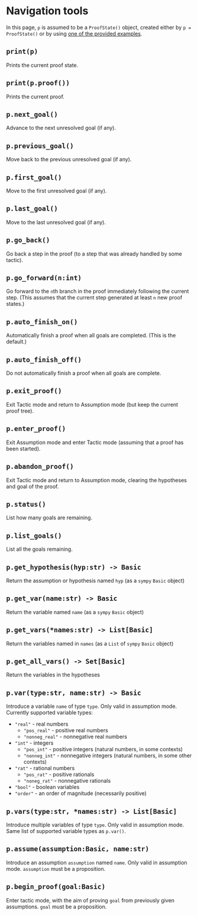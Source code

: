# Navigation tools

In this page, `p` is assumed to be a `ProofState()` object, created either by `p = ProofState()` or by using [one of the provided examples](exercises.md).

## `print(p)`

Prints the current proof state.

## `print(p.proof())`

Prints the current proof.

## `p.next_goal()`

Advance to the next unresolved goal (if any).

## `p.previous_goal()`

Move back to the previous unresolved goal (if any).

## `p.first_goal()`

Move to the first unresolved goal (if any).

## `p.last_goal()`

Move to the last unresolved goal (if any).

## `p.go_back()`

Go back a step in the proof (to a step that was already handled by some tactic).

## `p.go_forward(n:int)`

Go forward to the `n`th branch in the proof immediately following the current step.  (This assumes that the current step generated at least `n` new proof states.)

## `p.auto_finish_on()`

Automatically finish a proof when all goals are completed. (This is the default.)

## `p.auto_finish_off()`

Do not automatically finish a proof when all goals are complete.

## `p.exit_proof()`

Exit Tactic mode and return to Assumption mode (but keep the current proof tree).

## `p.enter_proof()`

Exit Assumption mode and enter Tactic mode (assuming that a proof has been started).

## `p.abandon_proof()`

Exit Tactic mode and return to Assumption mode, clearing the hypotheses and goal of the proof.

## `p.status()`

List how many goals are remaining.

## `p.list_goals()`

List all the goals remaining.

## `p.get_hypothesis(hyp:str) -> Basic`

Return the assumption or hypothesis named `hyp` (as a `sympy` `Basic` object)

## `p.get_var(name:str) -> Basic`

Return the variable named `name` (as a `sympy` `Basic` object)

## `p.get_vars(*names:str) -> List[Basic]`

Return the variables named in `names` (as a `List` of `sympy` `Basic` object)

## `p.get_all_vars() -> Set[Basic]`

Return the variables in the hypotheses

## `p.var(type:str, name:str) -> Basic`

Introduce a variable `name` of type `type`.  Only valid in assumption mode.  Currently supported variable types:

* `"real"` - real numbers
    * `"pos_real"` - positive real numbers
    * `"nonneg_real"` - nonnegative real numbers
* `"int"` - integers
    * `"pos_int"` - positive integers (natural numbers, in some contexts)
    * `"nonneg_int"` - nonnegative integers (natural numbers, in some other contexts)
* `"rat"` - rational numbers
    * `"pos_rat"` - positive rationals
    * `"noneg_rat"` - nonnegative rationals
* `"bool"` - boolean variables
* `"order"` - an order of magnitude (necessarily positive)

## `p.vars(type:str, *names:str) -> List[Basic]`

Introduce multiple variables of type `type`.  Only valid in assumption mode.  Same list of supported variable types as `p.var()`.

## `p.assume(assumption:Basic, name:str)`

Introduce an assumption `assumption` named `name`.  Only valid in assumption mode.  `assumption` must be a proposition.

## `p.begin_proof(goal:Basic)`

Enter tactic mode, with the aim of proving `goal` from previously given assumptions.  `goal` must be a proposition.